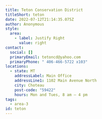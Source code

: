 ```yaml
---
title: Teton Conservation District
titleShort: teton
date: 2022-07-12T21:14:35.075Z
author: Anonymous
style:
  area:
    - label: Justify Right
      value: right
contact:
  social: []
  primaryEmail: tetoncd@yahoo.com
  primaryPhone: " 406-466-5722 x103"
locations:
  - state: MT
    addressLabel: Main Office
    addressLine1: 1102 Main Avenue North
    city: Choteau
    post-code: "59422"
    hours: Mon and Tues, 8 am – 4 pm
tags:
  - area-3
id: teton
---
```

